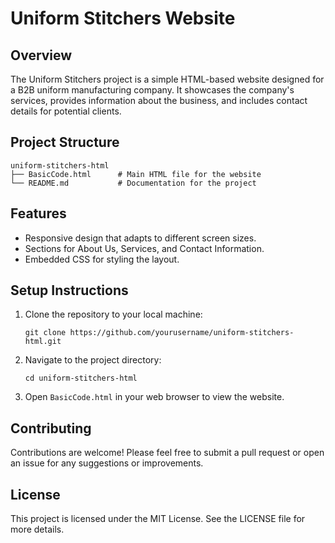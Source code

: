 # Uniform Stitchers Website

## Overview
The Uniform Stitchers project is a simple HTML-based website designed for a B2B uniform manufacturing company. It showcases the company's services, provides information about the business, and includes contact details for potential clients.

## Project Structure
```
uniform-stitchers-html
├── BasicCode.html      # Main HTML file for the website
└── README.md           # Documentation for the project
```

## Features
- Responsive design that adapts to different screen sizes.
- Sections for About Us, Services, and Contact Information.
- Embedded CSS for styling the layout.

## Setup Instructions
1. Clone the repository to your local machine:
   ```
   git clone https://github.com/yourusername/uniform-stitchers-html.git
   ```
2. Navigate to the project directory:
   ```
   cd uniform-stitchers-html
   ```
3. Open `BasicCode.html` in your web browser to view the website.

## Contributing
Contributions are welcome! Please feel free to submit a pull request or open an issue for any suggestions or improvements.

## License
This project is licensed under the MIT License. See the LICENSE file for more details.